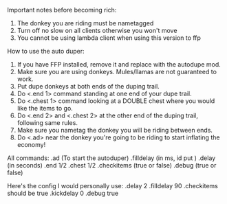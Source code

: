Important notes before becoming rich:
1. The donkey you are riding must be nametagged
2. Turn off no slow on all clients otherwise you won't move
3. You cannot be using lambda client when using this version to ffp

How to use the auto duper:

1. If you have FFP installed, remove it and replace with the autodupe mod.
2. Make sure you are using donkeys. Mules/llamas are not guaranteed to work.
3. Put dupe donkeys at both ends of the duping trail.
4. Do <.end 1> command standing at one end of your dupe trail.
5. Do <.chest 1> command looking at a DOUBLE chest where you would like the items to go.
6. Do <.end 2> and <.chest 2> at the other end of the duping trail, following same rules.
6. Make sure you nametag the donkey you will be riding between ends.
7. Do <.ad> near the donkey you're going to be riding to start inflating the economy!

All commands:
.ad (To start the autoduper)
.filldelay (in ms, id put )
.delay (in seconds)
.end 1/2
.chest 1/2
.checkitems (true or false)
.debug (true or false)

Here's the config I would personally use:
.delay 2
.filldelay 90
.checkitems should be true
.kickdelay 0
.debug true
